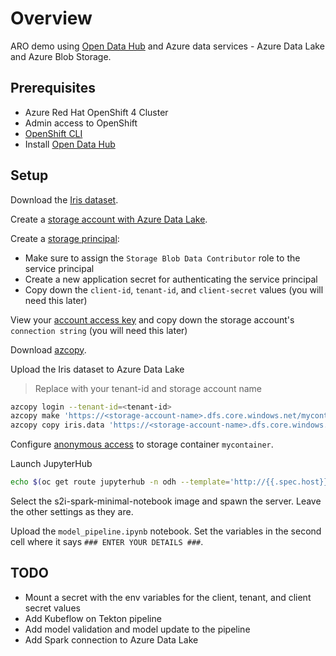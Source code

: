 # Overview

ARO demo using [Open Data Hub](https://opendatahub.io/) and Azure data services - Azure Data Lake and Azure Blob Storage.

## Prerequisites

* Azure Red Hat OpenShift 4 Cluster
* Admin access to OpenShift
* [OpenShift CLI](https://docs.openshift.com/container-platform/4.6/cli_reference/openshift_cli/getting-started-cli.html)
* Install [Open Data Hub](https://github.com/theckang/aro-odh-install)

## Setup

Download the [Iris dataset](https://archive.ics.uci.edu/ml/datasets/iris).

Create a [storage account with Azure Data Lake](https://docs.microsoft.com/en-us/azure/storage/blobs/create-data-lake-storage-account).

Create a [storage principal](https://docs.microsoft.com/en-us/azure/active-directory/develop/howto-create-service-principal-portal#register-an-application-with-azure-ad-and-create-a-service-principal):

* Make sure to assign the `Storage Blob Data Contributor` role to the service principal
* Create a new application secret for authenticating the service principal
* Copy down the `client-id`, `tenant-id`, and `client-secret` values (you will need this later)

View your [account access key](https://docs.microsoft.com/en-us/azure/storage/common/storage-account-keys-manage?toc=%2Fazure%2Fstorage%2Fblobs%2Ftoc.json&tabs=azure-portal#view-account-access-keys) and copy down the storage account's `connection string` (you will need this later)

Download [azcopy](https://docs.microsoft.com/en-us/azure/storage/common/storage-use-azcopy-v10?toc=/azure/storage/blobs/toc.json#download-azcopy).

Upload the Iris dataset to Azure Data Lake

> Replace with your tenant-id and storage account name

```bash
azcopy login --tenant-id=<tenant-id> 
azcopy make 'https://<storage-account-name>.dfs.core.windows.net/mycontainer'
azcopy copy iris.data 'https://<storage-account-name>.dfs.core.windows.net/mycontainer/sample/iris.data'
```

Configure [anonymous access](https://docs.microsoft.com/en-us/azure/storage/blobs/anonymous-read-access-configure?tabs=portal#set-the-public-access-level-for-a-container
) to storage container `mycontainer`.

Launch JupyterHub

```bash
echo $(oc get route jupyterhub -n odh --template='http://{{.spec.host}}')
```

Select the s2i-spark-minimal-notebook image and spawn the server. Leave the other settings as they are.

Upload the `model_pipeline.ipynb` notebook.  Set the variables in the second cell where it says `### ENTER YOUR DETAILS ###`.

## TODO 

* Mount a secret with the env variables for the client, tenant, and client secret values
* Add Kubeflow on Tekton pipeline
* Add model validation and model update to the pipeline
* Add Spark connection to Azure Data Lake
